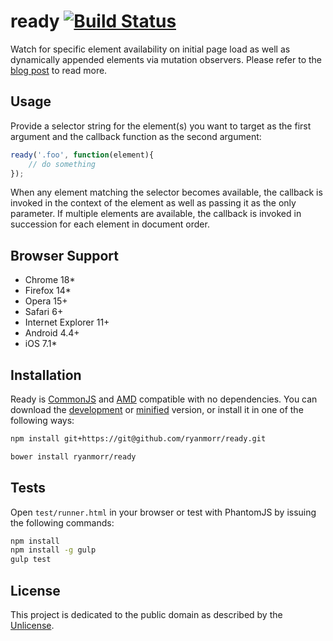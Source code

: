 # ready [![Build Status](https://travis-ci.org/ryanmorr/ready.svg)](https://travis-ci.org/ryanmorr/ready)

Watch for specific element availability on initial page load as well as dynamically appended elements via mutation observers. Please refer to the [blog post](http://www.ryanmorr.com/using-mutation-observers-to-watch-for-element-availability) to read more.

## Usage

Provide a selector string for the element(s) you want to target as the first argument and the callback function as the second argument:

```javascript
ready('.foo', function(element){
    // do something
});
```

When any element matching the selector becomes available, the callback is invoked in the context of the element as well as passing it as the only parameter. If multiple elements are available, the callback is invoked in succession for each element in document order.

## Browser Support

* Chrome 18*
* Firefox 14*
* Opera 15+
* Safari 6+
* Internet Explorer 11+
* Android 4.4+
* iOS 7.1*

## Installation

Ready is [CommonJS](http://www.commonjs.org/) and [AMD](https://github.com/amdjs/amdjs-api/wiki/AMD) compatible with no dependencies. You can download the [development](http://github.com/ryanmorr/ready/raw/master/dist/ready.js) or [minified](http://github.com/ryanmorr/ready/raw/master/dist/ready.min.js) version, or install it in one of the following ways:

``` sh
npm install git+https://git@github.com/ryanmorr/ready.git

bower install ryanmorr/ready
```

## Tests

Open `test/runner.html` in your browser or test with PhantomJS by issuing the following commands:

``` sh
npm install
npm install -g gulp
gulp test
```

## License

This project is dedicated to the public domain as described by the [Unlicense](http://unlicense.org/).